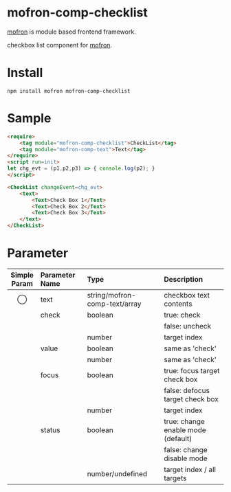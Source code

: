 # mofron-comp-checklist
[mofron](https://mofron.github.io/mofron/) is module based frontend framework.

checkbox list component for [mofron](https://mofron.github.io/mofron/).

# Install

```:bash
npm install mofron mofron-comp-checklist
```

# Sample
```html
<require>
    <tag module="mofron-comp-checklist">CheckList</tag>
    <tag module="mofron-comp-text">Text</tag>
</require>
<script run=init>
let chg_evt = (p1,p2,p3) => { console.log(p2); }
</script>

<CheckList changeEvent=chg_evt>
    <text>
        <Text>Check Box 1</Text>
        <Text>Check Box 2</Text>
        <Text>Check Box 3</Text>
    </text>
</CheckList>
```

# Parameter

| Simple<br>Param | Parameter Name     | Type                               |    Description                         |
|:---------------:|:-------------------|:-----------------------------------|:---------------------------------------|
|         ◯       | text               | string/mofron-comp-text/array      | checkbox text contents                 |
|                 | check              | boolean                            | true: check                            |
|                 |                    |                                    | false: uncheck                         |
|                 |                    | number                             | target index                           |
|                 | value              | boolean                            | same as 'check'                        |
|                 |                    | number                             | same as 'check'                        |
|                 | focus              | boolean                            | true: focus target check box           |
|                 |                    |                                    | false: defocus target check box        |
|                 |                    | number                             | target index                           |
|                 | status             | boolean                            | true: change enable mode (default)     |
|                 |                    |                                    | false: change disable mode             |
|                 |                    | number/undefined                   | target index / all targets             |
    
